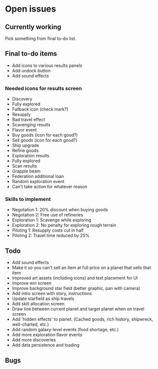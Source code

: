 # Open issues

## Currently working

Pick something from final to-do list.

## Final to-do items

- Add icons to various results panels
- Add undock button
- Add sound effects

### Needed icons for results screen

- Discovery
- Fully explored
- Fallback icon (check mark?)
- Resupply
- Bad travel effect
- Scavenging results
- Flavor event
- Buy goods (icon for each good?)
- Sell goods (icon for each good?)
- Ship upgrade
- Refine goods
- Exploration results
- Fully explored
- Scan results
- Grapple beam
- Federation additional loan
- Random exploration event
- Can't take action for whatever reason

### Skills to implement

- Negotation 1: 20% discount when buying goods
- Negotation 2: Free use of refineries
- Exploration 1: Scavenge while exploring
- Exploration 2: No penalty for exploring rough terrain
- Piloting 1: Resupply costs cut in half
- Piloting 2: Travel time reduced by 25%

## Todo

- Add sound effects
- Make it so you can't sell an item at full price on a planet that sells that item
- Improved art assets (including icons) and text placement for UI
- Improve win screen
- Improve background star field (better graphic, pan with camera)
- Add intro screen with story, instructions
- Update starfield as ship travels
- Add skill allocation screen
- Draw line between current planet and target planet when on travel screen
- Add 'hidden effects' to planet. (Cached goods, rich history, shipwreck, well-charted, etc.)
- Add random galaxy-level events (food shortage, etc.)
- Add more exploration flavor events
- Add more discoveries
- Add data persistence and loading

## Bugs
